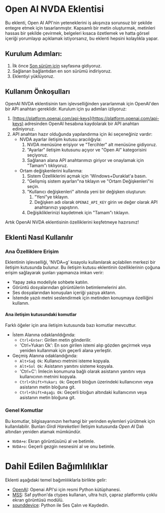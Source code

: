 # Open AI NVDA Eklentisi

Bu eklenti, Open AI API'nin yeteneklerini iş akışınıza sorunsuz bir şekilde entegre etmek için tasarlanmıştır. Kapsamlı bir metin oluşturmak, metinleri hassas bir şekilde çevirmek, belgeleri kısaca özetlemek ve hatta görsel içeriği yorumlayıp açıklamak istiyorsanız, bu eklenti hepsini kolaylıkla yapar.

## Kurulum Adımları:

1. İlk önce [Son sürüm için](https://github.com/aaclause/nvda-OpenAI/releases) sayfasına gidiyoruz.
2. Sağlanan bağlantıdan en son sürümü indiriyoruz.
3. Eklentiyi yüklüyoruz.

## Kullanım Önkoşulları

OpenAI NVDA eklentisinin tam işlevselliğinden yararlanmak için OpenAI'den bir API anahtarı gereklidir. Kurulum için şu adımları izliyoruz:

1. [https://platform.openai.com/api-keys](https://platform.openai.com/api-keys) adresinden OpenAI hesabına kaydolarak bir API anahtarı ediniyoruz.
2. API anahtarı hazır olduğunda yapılandırma için iki seçeneğiniz vardır:
   - NVDA ayarlar iletişim kutusu aracılığıyla:
     1. NVDA menüsüne erişiyor ve "Tercihler" alt menüsüne gidiyoruz.
     2. "Ayarlar" iletişim kutusunu açıyor ve "Open AI" kategorisini seçiyoruz.
     3. Sağlanan alana API anahtarımızı giriyor ve onaylamak için "Tamam"ı tıklıyoruz.
   - Ortam değişkenlerini kullanma:
     1. Sistem Özelliklerini açmak için 'Windows+Duraklat'a basın.
     2. "Gelişmiş sistem ayarları"na tıklayın ve "Ortam Değişkenleri"ni seçin.
     3. "Kullanıcı değişkenleri" altında yeni bir değişken oluşturun:
         1. "Yeni"ye tıklayın.
         2. Değişken adı olarak `OPENAI_API_KEY` girin ve değer olarak API anahtarınızı yapıştırın.
     4. Değişikliklerinizi kaydetmek için "Tamam"ı tıklayın.

Artık OpenAI NVDA eklentisinin özelliklerini keşfetmeye hazırsınız!

## Eklenti Nasıl Kullanılır

### Ana Özelliklere Erişim

Eklentinin işlevselliği, 'NVDA+g' kısayolu kullanılarak açılabilen merkezi bir iletişim kutusunda bulunur. Bu iletişim kutusu eklentinin özelliklerinin çoğuna erişim sağlayarak şunları yapmanıza imkan verir:

- Yapay zeka modeliyle sohbete katılın.
- Görüntü dosyalarından görüntülerin betimlemelerini alın.
- Ses dosyalarından konuşulan içeriği yazıya aktarın.
- İstemde yazılı metni seslendirmek için metinden konuşmaya özelliğini kullanın.

#### Ana iletişim kutusundaki komutlar

Farklı öğeler için ana iletişim kutusunda bazı komutlar mevcuttur.

- İstem Alanına odaklanıldığında:
	- `Ctrl+Enter`: Girilen metin gönderilir.
	- 'Ctrl+Yukarı Ok': En son girilen istemi alıp gözden geçirmek veya yeniden kullanmak için geçerli alana yerleştir.
- Geçmiş Alanına odaklandığında:
	- `Alt+Sağ Ok`: Kullanıcı metnini isteme kopyala.
	- `Alt+Sol Ok`: Asistanın yanıtını sisteme kopyala.
	- 'Ctrl+C': İmlecin konumuna bağlı olarak asistanın yanıtını veya kullanıcının metnini kopyala.
	- `Ctrl+Shift+Yukarı Ok`: Geçerli bloğun üzerindeki kullanıcının veya asistanın metin bloğuna git.
	- `Ctrl+Shift+Aşağı Ok`: Geçerli bloğun altındaki kullanıcının veya asistanın metin bloğuna git.

### Genel Komutlar

Bu komutlar, bilgisayarınızın herhangi bir yerinden eylemleri yürütmek için kullanılabilir. Bunları *Girdi Hareketleri* İletişim kutusunda *Open AI* Dalı altından yeniden atamak mümkündür.

- `NVDA+e`: Ekran görüntüsünü al ve betimle.
- `NVDA+o`: Geçerli gezgin nesnesini al ve onu betimle.

# Dahil Edilen Bağımlılıklar

Eklenti aşağıdaki temel bağımlılıklarla birlikte gelir:

- [OpenAI](https://pypi.org/project/openai/): Openai API'si için resmi Python kütüphanesi.
- [MSS](https://pypi.org/project/mss/): Saf python'da ctypes kullanan, ultra hızlı, çapraz platformlu çoklu ekran görüntüsü modülü.
- [sounddevice](https://pypi.org/project/sounddevice/): Python ile Ses Çalın ve Kaydedin.
